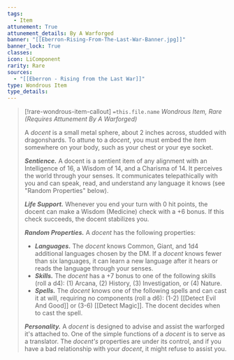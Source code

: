 ```yaml
---
tags:
  - Item
attunement: True
attunement_details: By A Warforged
banner: "[[Eberron-Rising-From-The-Last-War-Banner.jpg]]"
banner_lock: True
classes:
icon: LiComponent
rarity: Rare
sources:
  - "[[Eberron - Rising from the Last War]]"
type: Wondrous Item
type_details: 
---
```

>[!rare-wondrous-item-callout] `=this.file.name`
>*Wondrous Item, Rare (Requires Attunement By A Warforged)*
>
>A *docent* is a small metal sphere, about 2 inches across, studded with dragonshards. To attune to a *docent*, you must embed the item somewhere on your body, such as your chest or your eye socket.
>
>***Sentience.*** A docent is a sentient item of any alignment with an Intelligence of 16, a Wisdom of 14, and a Charisma of 14. It perceives the world through your senses. It communicates telepathically with you and can speak, read, and understand any language it knows (see "Random Properties" below).
>
>***Life Support.*** Whenever you end your turn with 0 hit points, the docent can make a Wisdom (Medicine) check with a +6 bonus. If this check succeeds, the docent stabilizes you.
>
>***Random Properties.*** A *docent* has the following properties:
>
>* ***Languages.*** The *docent* knows Common, Giant, and 1d4 additional languages chosen by the DM. If a *docent* knows fewer than six languages, it can learn a new language after it hears or reads the language through your senses.
>* ***Skills.*** The *docent* has a +7 bonus to one of the following skills (roll a d4): (1) Arcana, (2) History, (3) Investigation, or (4) Nature.
>* ***Spells.*** The *docent* knows one of the following spells and can cast it at will, requiring no components (roll a d6): (1-2) [[Detect Evil And Good]] or (3-6) [[Detect Magic]]. The docent decides when to cast the spell.
>
>***Personality.*** A *docent* is designed to advise and assist the warforged it's attached to. One of the simple functions of a *docent* is to serve as a translator. The *docent's* properties are under its control, and if you have a bad relationship with your *docent*, it might refuse to assist you.
>
>

